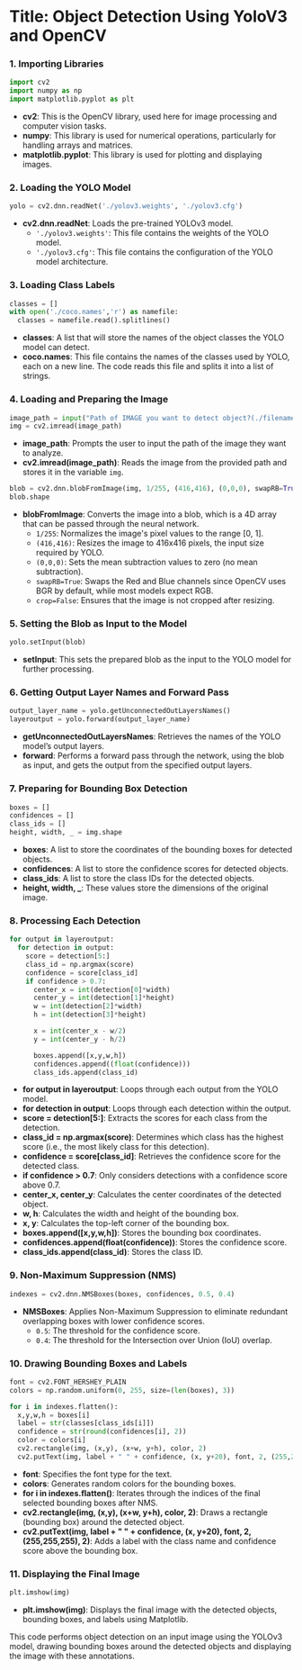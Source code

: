 # Title: Object Detection Using YoloV3 and OpenCV

### 1. **Importing Libraries**
```python
import cv2
import numpy as np
import matplotlib.pyplot as plt
```
- **cv2**: This is the OpenCV library, used here for image processing and computer vision tasks.
- **numpy**: This library is used for numerical operations, particularly for handling arrays and matrices.
- **matplotlib.pyplot**: This library is used for plotting and displaying images.

### 2. **Loading the YOLO Model**
```python
yolo = cv2.dnn.readNet('./yolov3.weights', './yolov3.cfg')
```
- **cv2.dnn.readNet**: Loads the pre-trained YOLOv3 model.
  - `'./yolov3.weights'`: This file contains the weights of the YOLO model.
  - `'./yolov3.cfg'`: This file contains the configuration of the YOLO model architecture.

### 3. **Loading Class Labels**
```python
classes = []
with open('./coco.names','r') as namefile:
  classes = namefile.read().splitlines()
```
- **classes**: A list that will store the names of the object classes the YOLO model can detect.
- **coco.names**: This file contains the names of the classes used by YOLO, each on a new line. The code reads this file and splits it into a list of strings.

### 4. **Loading and Preparing the Image**
```python
image_path = input("Path of IMAGE you want to detect object?(./filename.jpg)")
img = cv2.imread(image_path)
```
- **image_path**: Prompts the user to input the path of the image they want to analyze.
- **cv2.imread(image_path)**: Reads the image from the provided path and stores it in the variable `img`.

```python
blob = cv2.dnn.blobFromImage(img, 1/255, (416,416), (0,0,0), swapRB=True, crop=False)
blob.shape
```
- **blobFromImage**: Converts the image into a blob, which is a 4D array that can be passed through the neural network.
  - `1/255`: Normalizes the image's pixel values to the range [0, 1].
  - `(416,416)`: Resizes the image to 416x416 pixels, the input size required by YOLO.
  - `(0,0,0)`: Sets the mean subtraction values to zero (no mean subtraction).
  - `swapRB=True`: Swaps the Red and Blue channels since OpenCV uses BGR by default, while most models expect RGB.
  - `crop=False`: Ensures that the image is not cropped after resizing.

### 5. **Setting the Blob as Input to the Model**
```python
yolo.setInput(blob)
```
- **setInput**: This sets the prepared blob as the input to the YOLO model for further processing.

### 6. **Getting Output Layer Names and Forward Pass**
```python
output_layer_name = yolo.getUnconnectedOutLayersNames()
layeroutput = yolo.forward(output_layer_name)
```
- **getUnconnectedOutLayersNames**: Retrieves the names of the YOLO model’s output layers.
- **forward**: Performs a forward pass through the network, using the blob as input, and gets the output from the specified output layers.

### 7. **Preparing for Bounding Box Detection**
```python
boxes = []
confidences = []
class_ids = []
height, width, _ = img.shape
```
- **boxes**: A list to store the coordinates of the bounding boxes for detected objects.
- **confidences**: A list to store the confidence scores for detected objects.
- **class_ids**: A list to store the class IDs for the detected objects.
- **height, width, _**: These values store the dimensions of the original image.

### 8. **Processing Each Detection**
```python
for output in layeroutput:
  for detection in output:
    score = detection[5:]
    class_id = np.argmax(score)
    confidence = score[class_id]
    if confidence > 0.7:
      center_x = int(detection[0]*width)
      center_y = int(detection[1]*height)
      w = int(detection[2]*width)
      h = int(detection[3]*height)

      x = int(center_x - w/2)
      y = int(center_y - h/2)

      boxes.append([x,y,w,h])
      confidences.append((float(confidence)))
      class_ids.append(class_id)
```
- **for output in layeroutput**: Loops through each output from the YOLO model.
- **for detection in output**: Loops through each detection within the output.
- **score = detection[5:]**: Extracts the scores for each class from the detection.
- **class_id = np.argmax(score)**: Determines which class has the highest score (i.e., the most likely class for this detection).
- **confidence = score[class_id]**: Retrieves the confidence score for the detected class.
- **if confidence > 0.7**: Only considers detections with a confidence score above 0.7.
- **center_x, center_y**: Calculates the center coordinates of the detected object.
- **w, h**: Calculates the width and height of the bounding box.
- **x, y**: Calculates the top-left corner of the bounding box.
- **boxes.append([x,y,w,h])**: Stores the bounding box coordinates.
- **confidences.append(float(confidence))**: Stores the confidence score.
- **class_ids.append(class_id)**: Stores the class ID.

### 9. **Non-Maximum Suppression (NMS)**
```python
indexes = cv2.dnn.NMSBoxes(boxes, confidences, 0.5, 0.4)
```
- **NMSBoxes**: Applies Non-Maximum Suppression to eliminate redundant overlapping boxes with lower confidence scores.
  - `0.5`: The threshold for the confidence score.
  - `0.4`: The threshold for the Intersection over Union (IoU) overlap.

### 10. **Drawing Bounding Boxes and Labels**
```python
font = cv2.FONT_HERSHEY_PLAIN
colors = np.random.uniform(0, 255, size=(len(boxes), 3))

for i in indexes.flatten():
  x,y,w,h = boxes[i]
  label = str(classes[class_ids[i]])
  confidence = str(round(confidences[i], 2))
  color = colors[i]
  cv2.rectangle(img, (x,y), (x+w, y+h), color, 2)
  cv2.putText(img, label + " " + confidence, (x, y+20), font, 2, (255,255,255), 2)
```
- **font**: Specifies the font type for the text.
- **colors**: Generates random colors for the bounding boxes.
- **for i in indexes.flatten()**: Iterates through the indices of the final selected bounding boxes after NMS.
- **cv2.rectangle(img, (x,y), (x+w, y+h), color, 2)**: Draws a rectangle (bounding box) around the detected object.
- **cv2.putText(img, label + " " + confidence, (x, y+20), font, 2, (255,255,255), 2)**: Adds a label with the class name and confidence score above the bounding box.

### 11. **Displaying the Final Image**
```python
plt.imshow(img)
```
- **plt.imshow(img)**: Displays the final image with the detected objects, bounding boxes, and labels using Matplotlib.

This code performs object detection on an input image using the YOLOv3 model, drawing bounding boxes around the detected objects and displaying the image with these annotations.
